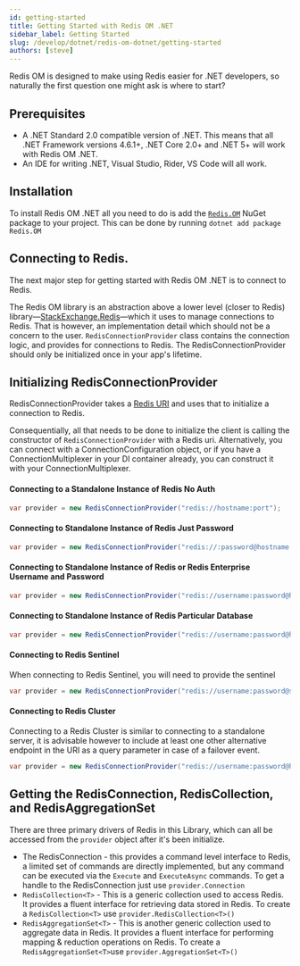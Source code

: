 ```yaml
---
id: getting-started
title: Getting Started with Redis OM .NET
sidebar_label: Getting Started
slug: /develop/dotnet/redis-om-dotnet/getting-started
authors: [steve]
---
```


Redis OM is designed to make using Redis easier for .NET developers, so naturally the first question one might ask is where to start?

## Prerequisites

* A .NET Standard 2.0 compatible version of .NET. This means that all .NET Framework versions 4.6.1+, .NET Core 2.0+ and .NET 5+ will work with Redis OM .NET.
* An IDE for writing .NET, Visual Studio, Rider, VS Code will all work.

## Installation

To install Redis OM .NET all you need to do is add the [`Redis.OM`](https://www.nuget.org/packages/Redis.OM/) NuGet package to your project. This can be done by running `dotnet add package Redis.OM`

## Connecting to Redis.

The next major step for getting started with Redis OM .NET is to connect to Redis.

The Redis OM library is an abstraction above a lower level (closer to Redis) library—[StackExchange.Redis](https://github.com/StackExchange/StackExchange.Redis)—which it uses to manage connections to Redis. That is however, an implementation detail which should not be a concern to the user. `RedisConnectionProvider` class contains the connection logic, and provides for connections to Redis. The RedisConnectionProvider should only be initialized once in your app's lifetime.

## Initializing RedisConnectionProvider

RedisConnectionProvider takes a [Redis URI](https://github.com/redis-developer/Redis-Developer-URI-Spec/blob/main/spec.md) and uses that to initialize a connection to Redis.

Consequentially, all that needs to be done to initialize the client is calling the constructor of `RedisConnectionProvider` with a Redis uri. Alternatively, you can connect with a ConnectionConfiguration object, or if you have a ConnectionMultiplexer in your DI container already, you can construct it with your ConnectionMultiplexer.

#### Connecting to a Standalone Instance of Redis No Auth

```csharp
var provider = new RedisConnectionProvider("redis://hostname:port");
```

#### Connecting to Standalone Instance of Redis Just Password

```csharp
var provider = new RedisConnectionProvider("redis://:password@hostname:port");
```

#### Connecting to Standalone Instance of Redis or Redis Enterprise Username and Password

```csharp
var provider = new RedisConnectionProvider("redis://username:password@hostname:port");
```

#### Connecting to Standalone Instance of Redis Particular Database

```csharp
var provider = new RedisConnectionProvider("redis://username:password@hostname:port/4");
```

#### Connecting to Redis Sentinel

When connecting to Redis Sentinel, you will need to provide the sentinel 

```csharp
var provider = new RedisConnectionProvider("redis://username:password@sentinel-hostname:port?endpoint=another-sentinel-host:port&endpoint=yet-another-sentinel-hot:port&sentinel_primary_name=redisprimary");
```

#### Connecting to Redis Cluster

Connecting to a Redis Cluster is similar to connecting to a standalone server, it is advisable however to include at least one other alternative endpoint in the URI as a query parameter in case of a failover event.

```csharp
var provider = new RedisConnectionProvider("redis://username:password@hostname:port?endpoint=another-primary-host:port");
```

## Getting the RedisConnection, RedisCollection, and RedisAggregationSet

There are three primary drivers of Redis in this Library, which can all be accessed from the `provider` object after it's been initialize.

* The RedisConnection - this provides a command level interface to Redis, a limited set of commands are directly implemented, but any command can be executed via the `Execute` and `ExecuteAsync` commands. To get a handle to the RedisConnection just use `provider.Connection`
* `RedisCollection<T>` - This is a generic collection used to access Redis. It provides a fluent interface for retrieving data stored in Redis. To create a `RedisCollection<T>` use `provider.RedisCollection<T>()`
* `RedisAggregationSet<T>` - This is another generic collection used to aggregate data in Redis. It provides a fluent interface for performing mapping & reduction operations on Redis. To create a `RedisAggregationSet<T>`use `provider.AggregationSet<T>()`

